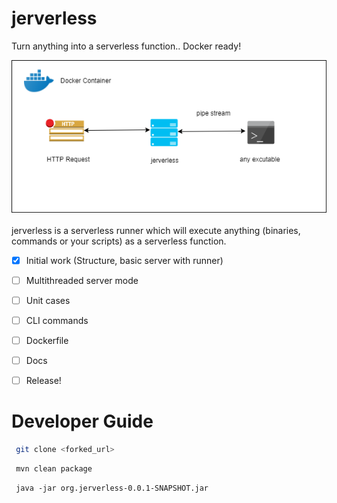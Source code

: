 # jerverless
Turn anything into a serverless function.. Docker ready!


<div  align="center">
  <img src="media/jerverless.png"/>
 </div>
<br/>
jerverless is a serverless runner which will execute anything (binaries, commands or your scripts) as a serverless function.

- [x] Initial work (Structure, basic server with runner)
- [ ] Multithreaded server mode
- [ ] Unit cases
- [ ] CLI commands
- [ ] Dockerfile
- [ ] Docs
- [ ] Release!


# Developer Guide

```bash
 git clone <forked_url>
```

```bash
 mvn clean package
```

```
 java -jar org.jerverless-0.0.1-SNAPSHOT.jar 
```
